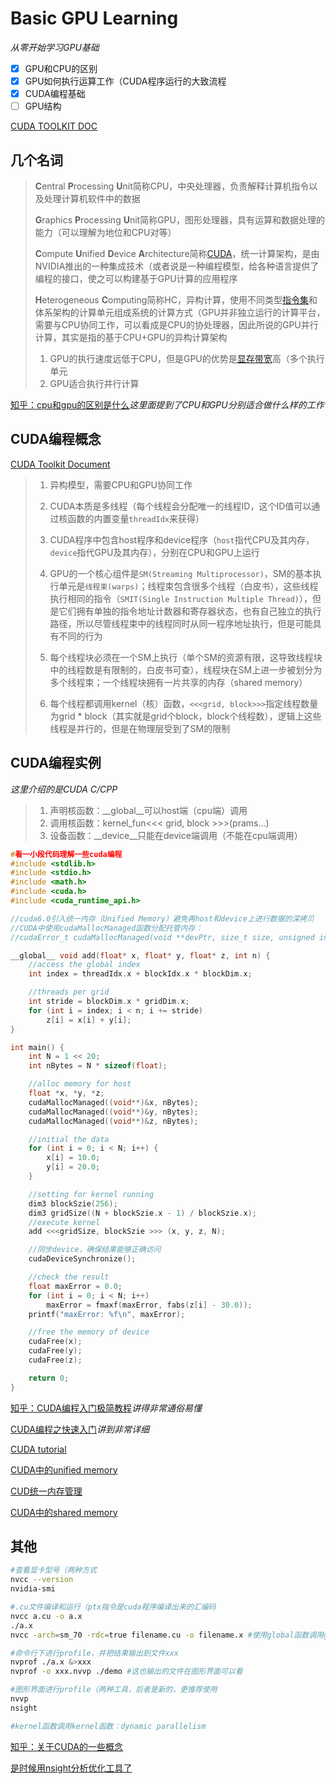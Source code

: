 # Basic GPU Learning

*从零开始学习GPU基础*

- [x] GPU和CPU的区别
- [x] GPU如何执行运算工作（CUDA程序运行的大致流程
- [x] CUDA编程基础
- [ ] GPU结构

[CUDA TOOLKIT DOC](https://docs.nvidia.com/cuda/index.html)

## 几个名词

> **C**entral **P**rocessing **U**nit简称CPU，中央处理器，负责解释计算机指令以及处理计算机软件中的数据
>
> **G**raphics **P**rocessing **U**nit简称GPU，图形处理器，具有运算和数据处理的能力（可以理解为地位和CPU对等）
>
> **C**ompute **U**nified **D**evice **A**rchitecture简称[CUDA](https://baike.baidu.com/item/CUDA)，统一计算架构，是由NVIDIA推出的一种集成技术（或者说是一种编程模型，给各种语言提供了编程的接口，使之可以构建基于GPU计算的应用程序
>
> **H**eterogeneous **C**omputing简称HC，异构计算，使用不同类型[指令集](https://zh.wikipedia.org/wiki/指令集)和体系架构的计算单元组成系统的计算方式（GPU并非独立运行的计算平台，需要与CPU协同工作，可以看成是CPU的协处理器，因此所说的GPU并行计算，其实是指的基于CPU+GPU的异构计算架构
>
> 1. GPU的执行速度远低于CPU，但是GPU的优势是[显存带宽](https://baike.baidu.com/item/%E6%98%BE%E5%AD%98%E5%B8%A6%E5%AE%BD)高（多个执行单元
> 2. GPU适合执行并行计算

[知乎：cpu和gpu的区别是什么](https://www.zhihu.com/question/19903344)*这里面提到了CPU和GPU分别适合做什么样的工作*



## CUDA编程概念

[CUDA Toolkit Document](https://docs.nvidia.com/cuda/index.html)

> 1. 异构模型，需要CPU和GPU协同工作
>
> 2. CUDA本质是多线程（每个线程会分配唯一的线程ID，这个ID值可以通过核函数的内置变量`threadIdx`来获得）
>
> 3. CUDA程序中包含host程序和device程序（`host`指代CPU及其内存，`device`指代GPU及其内存），分别在CPU和GPU上运行
>
> 4. GPU的一个核心组件是`SM(Streaming Multiprocessor)`，SM的基本执行单元是`线程束(warps)`；线程束包含很多个线程（白皮书），这些线程执行相同的指令（`SMIT(Single Instruction Multiple Thread)`），但是它们拥有单独的指令地址计数器和寄存器状态，也有自己独立的执行路径，所以尽管线程束中的线程同时从同一程序地址执行，但是可能具有不同的行为
> 5. 每个线程块必须在一个SM上执行（单个SM的资源有限，这导致线程块中的线程数是有限制的，白皮书可查），线程块在SM上进一步被划分为多个线程束；一个线程块拥有一片共享的内存（shared memory）
> 6. 每个线程都调用kernel（核）函数，`<<<grid, block>>>`指定线程数量为grid * block（其实就是grid个block，block个线程数），逻辑上这些线程是并行的，但是在物理层受到了SM的限制



## CUDA编程实例

*这里介绍的是CUDA C/CPP*

> 1. 声明核函数：\__global__可以host端（cpu端）调用
> 2. 调用核函数：kernel_fun<<< grid, block >>>(prams...)
> 3. 设备函数：\__device__只能在device端调用（不能在cpu端调用）

```c
#看一小段代码理解一些cuda编程
#include <stdlib.h>
#include <stdio.h>
#include <math.h>
#include <cuda.h>
#include <cuda_runtime_api.h>

//cuda6.0引入统一内存（Unified Memory）避免再host和device上进行数据的深拷贝
//CUDA中使用cudaMallocManaged函数分配托管内存：
//cudaError_t cudaMallocManaged(void **devPtr, size_t size, unsigned int flag=0);

__global__ void add(float* x, float* y, float* z, int n) {
	//access the global index
	int index = threadIdx.x + blockIdx.x * blockDim.x;

	//threads per grid
	int stride = blockDim.x * gridDim.x;
	for (int i = index; i < n; i += stride)
		z[i] = x[i] + y[i];
}

int main() {
	int N = 1 << 20;
	int nBytes = N * sizeof(float);

	//alloc memory for host
	float *x, *y, *z;
	cudaMallocManaged((void**)&x, nBytes);
	cudaMallocManaged((void**)&y, nBytes);
	cudaMallocManaged((void**)&z, nBytes);

	//initial the data
	for (int i = 0; i < N; i++) {
		x[i] = 10.0;
		y[i] = 20.0;
	}

	//setting for kernel running
	dim3 blockSzie(256);
	dim3 gridSize((N + blockSzie.x - 1) / blockSzie.x);
	//execute kernel
	add <<<gridSize, blockSzie >>> (x, y, z, N);

	//同步device，确保结果能够正确访问
	cudaDeviceSynchronize();

	//check the result
	float maxError = 0.0;
	for (int i = 0; i < N; i++)
		maxError = fmaxf(maxError, fabs(z[i] - 30.0));
	printf("maxError: %f\n", maxError);

	//free the memory of device
	cudaFree(x);
	cudaFree(y);
	cudaFree(z);

	return 0;
}
```

[知乎：CUDA编程入门极简教程](https://zhuanlan.zhihu.com/p/34587739)*讲得非常通俗易懂*

[CUDA编程之快速入门](https://www.cnblogs.com/skyfsm/p/9673960.html)*讲到非常详细*

[CUDA tutorial](https://cuda-tutorial.readthedocs.io/en/latest/)

[CUDA中的unified memory](https://zhuanlan.zhihu.com/p/82651065)

[CUD统一内存管理](https://developer.nvidia.com/zh-cn/blog/unified-memory-cuda-beginners/)

[CUDA中的shared memory](https://developer.nvidia.com/blog/using-shared-memory-cuda-cc/)



## 其他

```bash
#查看显卡型号（两种方式
nvcc --version
nvidia-smi

#.cu文件编译和运行（ptx指令是cuda程序编译出来的汇编码
nvcc a.cu -o a.x
./a.x
nvcc -arch=sm_70 -rdc=true filename.cu -o filename.x #使用global函数调用global函数的时候，需要需要设置算力（-arch=sm_70是-arch=compute_70 -code=compute_70,sm_70的缩写

#命令行下进行profile，并把结果输出到文件xxx
nvprof ./a.x &>xxx
nvprof -o xxx.nvvp ./demo #这也输出的文件在图形界面可以看

#图形界面进行profile（两种工具，后者是新的，更推荐使用
nvvp
nsight

#kernel函数调用kernel函数：dynamic parallelism
```

[知乎：关于CUDA的一些概念](https://zhuanlan.zhihu.com/p/91334380)

[是时候用nsight分析优化工具了](https://cloud.tencent.com/developer/article/1468566)